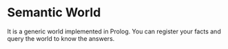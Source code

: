 # Semantic World
It is a generic world implemented in Prolog. You can register your facts and query the world to know the answers.
